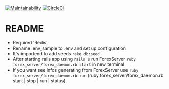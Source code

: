 [![Maintainability](https://api.codeclimate.com/v1/badges/541a8d7ec8cb6254e8f5/maintainability)](https://codeclimate.com/github/workshop-team/forex/maintainability)
[![CircleCI](https://circleci.com/gh/workshop-team/forex.svg?style=svg)](https://circleci.com/gh/workshop-team/forex)

# README

* Required 'Redis'
* Rename .env_sample to .env and set up configuration
* It's importend to add seeds ``` rake db:seed ```
* After starting rails app using ` rails s ` run ForexServer `ruby forex_server/forex_daemon.rb start` in new terminal
* If you want see infos generating from ForexServer use `ruby forex_server/forex_daemon.rb run` (ruby forex_server/forex_daemon.rb start | stop | run | status).
